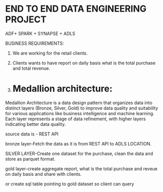 # END TO END DATA ENGINEERING PROJECT
ADF+ SPARK + SYNAPSE + ADLS

BUSINESS REQUIREMENTS:

1. We are working for the retail clients.

2. Clients wants to have report on daily basis what is the total purchase and total revenue.

3. # Medallion architecture:

Medallion Architecture is a data design pattern that organizes data into distinct layers (Bronze, Silver, Gold) to improve data quality and suitability for various applications like business intelligence and machine learning. Each layer represents a stage of data refinement, with higher layers indicating better data quality.

source data is - REST API

bronze layer-Fetch the data as it is from REST API to ADLS LOCATION.

SILVER LAYER-Create one dataset for the purchase, clean the data and store as parquet format.

gold layer-create aggregate report, what is the total purchase and reveue on daily basis and share with clients.

or create sql table pointing to gold dataset so client can query




